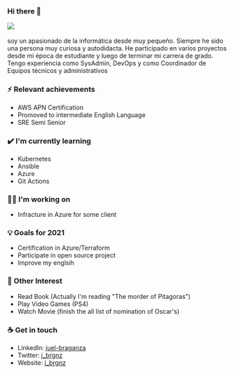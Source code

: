 ### Hi there 👋

<!--
**yojota/yojota** is a ✨ _special_ ✨ repository because its `README.md` (this file) appears on your GitHub profile.

Here are some ideas to get you started:

- 🔭 I’m currently working on ...
- 🌱 I’m currently learning ...
- 👯 I’m looking to collaborate on ...
- 🤔 I’m looking for help with ...
- 💬 Ask me about ...
- 📫 How to reach me: ...
- 😄 Pronouns: ...
- ⚡ Fun fact: ...
-->
<img src= "https://yojota.cloud/jotaperez.png"></img>
<br>
<br>
soy un apasionado de la informática desde muy pequeño. Siempre he sido una persona muy curiosa y autodidacta. He participado en varios proyectos desde mi época de estudiante y luego de terminar mi carrera de grado. Tengo experiencia como SysAdmin, DevOps y como Coordinador de Equipos técnicos y administrativos

### ⚡ Relevant achievements
- AWS APN Certification 
- Promoved to intermediate English Language   
- SRE Semi Senior

### ✔️ I'm currently learning
- Kubernetes
- Ansible
- Azure
- Git Actions

### 👩‍💻 I'm working on
- Infracture in Azure for some client 

### 💡 Goals for 2021
- Certification in Azure/Terraform
- Participate in open source project
- Improve my englsih

### 🌴 Other Interest 
- Read Book (Actually I'm reading "The morder of Pitagoras")
- Play Video Games (PS4)
- Watch Movie (finish the all list of nomination of Oscar's)

### ☕ Get in touch
- LinkedIn: <a href = "https://www.linkedin.com/in/juan-francisco-perez-b0759632/">juel-braganza</a>
- Twitter: <a href = "https://twitter.com/yojota">j_brgnz</a>
- Website: <a href = "https://yojota.cloud">j_brgnz</a>
<br>
<br>
